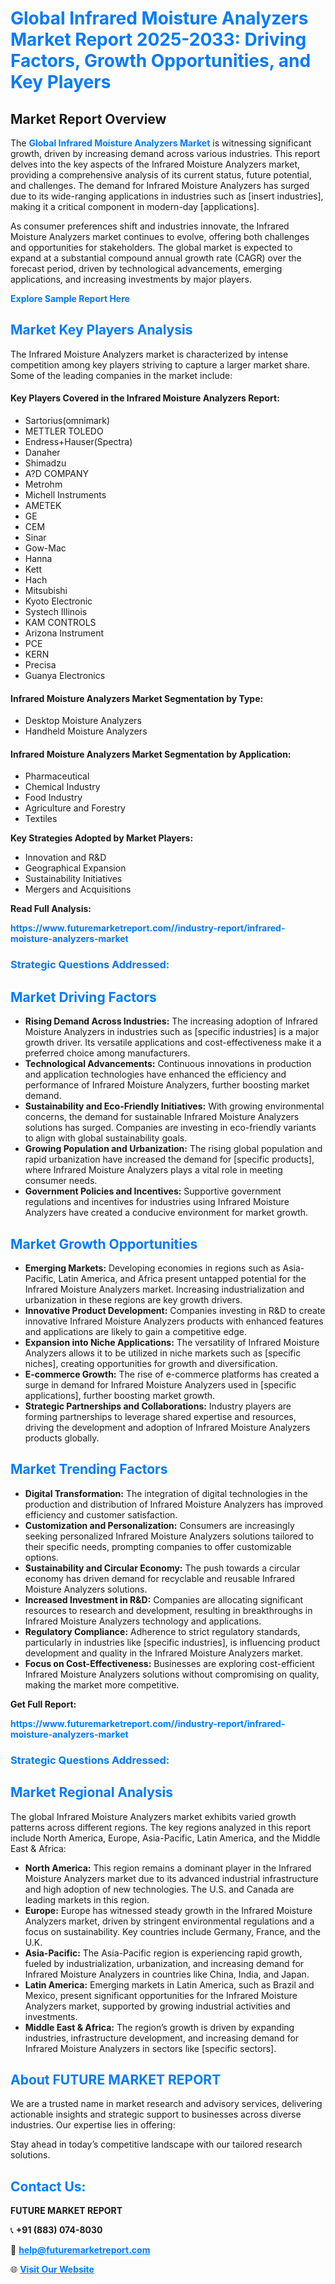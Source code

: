 <h1 style="color: #007BFF;">Global Infrared Moisture Analyzers Market Report 2025-2033: Driving Factors, Growth Opportunities, and Key Players</h1>

<section id="overview">
<h2>Market Report Overview</h2>
<p>The <a href="https://www.futuremarketreport.com//industry-report/infrared-moisture-analyzers-market" style="color: #007BFF; text-decoration: none;"><strong>Global Infrared Moisture Analyzers Market</strong></a> is witnessing significant growth, driven by increasing demand across various industries. This report delves into the key aspects of the Infrared Moisture Analyzers market, providing a comprehensive analysis of its current status, future potential, and challenges. The demand for Infrared Moisture Analyzers has surged due to its wide-ranging applications in industries such as [insert industries], making it a critical component in modern-day [applications].</p>
<p>As consumer preferences shift and industries innovate, the Infrared Moisture Analyzers market continues to evolve, offering both challenges and opportunities for stakeholders. The global market is expected to expand at a substantial compound annual growth rate (CAGR) over the forecast period, driven by technological advancements, emerging applications, and increasing investments by major players.</p>
</section>

<section id="overview">
<p><a href="https://www.futuremarketreport.com//request-sample/reportId=50562" style="color: #007BFF; text-decoration: none;"><strong>Explore Sample Report Here</strong></a></p>
</section>

<section id="key-players">
<h2 style="color: #007BFF;">Market Key Players Analysis</h2>
<p>The Infrared Moisture Analyzers market is characterized by intense competition among key players striving to capture a larger market share. Some of the leading companies in the market include:</p>
<h4>Key Players Covered in the Infrared Moisture Analyzers Report:</h4>
<ul><li>Sartorius(omnimark)</li><li>METTLER TOLEDO</li><li>Endress+Hauser(Spectra)</li><li>Danaher</li><li>Shimadzu</li><li>A?D COMPANY</li><li>Metrohm</li><li>Michell Instruments</li><li>AMETEK</li><li>GE</li><li>CEM</li><li>Sinar</li><li>Gow-Mac</li><li>Hanna</li><li>Kett</li><li>Hach</li><li>Mitsubishi</li><li>Kyoto Electronic</li><li>Systech Illinois</li><li>KAM CONTROLS</li><li>Arizona Instrument</li><li>PCE</li><li>KERN</li><li>Precisa</li><li>Guanya Electronics</li></ul>
<h4>Infrared Moisture Analyzers Market Segmentation by Type:</h4>
<ul><li>Desktop Moisture Analyzers</li><li>Handheld Moisture Analyzers</li></ul>

<h4>Infrared Moisture Analyzers Market Segmentation by Application:</h4>
<ul><li>Pharmaceutical</li><li>Chemical Industry</li><li>Food Industry</li><li>Agriculture and Forestry</li><li>Textiles</li></ul>
<p><strong>Key Strategies Adopted by Market Players:</strong></p>
<ul>
<li>Innovation and R&D</li>
<li>Geographical Expansion</li>
<li>Sustainability Initiatives</li>
<li>Mergers and Acquisitions</li>
</ul>
</section>

<section>
<p><strong>Read Full Analysis: </strong></p><a href="https://www.futuremarketreport.com//industry-report/infrared-moisture-analyzers-market" style="color: #007BFF; text-decoration: none;"><strong>https://www.futuremarketreport.com//industry-report/infrared-moisture-analyzers-market</strong></a>
<h3 style="color: #007BFF;">Strategic Questions Addressed:</h3>
</section>

<section id="driving-factors">
<h2 style="color: #007BFF;">Market Driving Factors</h2>
<ul>
<li><strong>Rising Demand Across Industries:</strong> The increasing adoption of Infrared Moisture Analyzers in industries such as [specific industries] is a major growth driver. Its versatile applications and cost-effectiveness make it a preferred choice among manufacturers.</li>
<li><strong>Technological Advancements:</strong> Continuous innovations in production and application technologies have enhanced the efficiency and performance of Infrared Moisture Analyzers, further boosting market demand.</li>
<li><strong>Sustainability and Eco-Friendly Initiatives:</strong> With growing environmental concerns, the demand for sustainable Infrared Moisture Analyzers solutions has surged. Companies are investing in eco-friendly variants to align with global sustainability goals.</li>
<li><strong>Growing Population and Urbanization:</strong> The rising global population and rapid urbanization have increased the demand for [specific products], where Infrared Moisture Analyzers plays a vital role in meeting consumer needs.</li>
<li><strong>Government Policies and Incentives:</strong> Supportive government regulations and incentives for industries using Infrared Moisture Analyzers have created a conducive environment for market growth.</li>
</ul>
</section>

<section id="growth-opportunities">
<h2 style="color: #007BFF;">Market Growth Opportunities</h2>
<ul>
<li><strong>Emerging Markets:</strong> Developing economies in regions such as Asia-Pacific, Latin America, and Africa present untapped potential for the Infrared Moisture Analyzers market. Increasing industrialization and urbanization in these regions are key growth drivers.</li>
<li><strong>Innovative Product Development:</strong> Companies investing in R&D to create innovative Infrared Moisture Analyzers products with enhanced features and applications are likely to gain a competitive edge.</li>
<li><strong>Expansion into Niche Applications:</strong> The versatility of Infrared Moisture Analyzers allows it to be utilized in niche markets such as [specific niches], creating opportunities for growth and diversification.</li>
<li><strong>E-commerce Growth:</strong> The rise of e-commerce platforms has created a surge in demand for Infrared Moisture Analyzers used in [specific applications], further boosting market growth.</li>
<li><strong>Strategic Partnerships and Collaborations:</strong> Industry players are forming partnerships to leverage shared expertise and resources, driving the development and adoption of Infrared Moisture Analyzers products globally.</li>
</ul>
</section>

<section id="trending-factors">
<h2 style="color: #007BFF;">Market Trending Factors</h2>
<ul>
<li><strong>Digital Transformation:</strong> The integration of digital technologies in the production and distribution of Infrared Moisture Analyzers has improved efficiency and customer satisfaction.</li>
<li><strong>Customization and Personalization:</strong> Consumers are increasingly seeking personalized Infrared Moisture Analyzers solutions tailored to their specific needs, prompting companies to offer customizable options.</li>
<li><strong>Sustainability and Circular Economy:</strong> The push towards a circular economy has driven demand for recyclable and reusable Infrared Moisture Analyzers solutions.</li>
<li><strong>Increased Investment in R&D:</strong> Companies are allocating significant resources to research and development, resulting in breakthroughs in Infrared Moisture Analyzers technology and applications.</li>
<li><strong>Regulatory Compliance:</strong> Adherence to strict regulatory standards, particularly in industries like [specific industries], is influencing product development and quality in the Infrared Moisture Analyzers market.</li>
<li><strong>Focus on Cost-Effectiveness:</strong> Businesses are exploring cost-efficient Infrared Moisture Analyzers solutions without compromising on quality, making the market more competitive.</li>
</ul>
</section>

<section>
<p><strong>Get Full Report: </strong></p><a href="https://www.futuremarketreport.com//industry-report/infrared-moisture-analyzers-market" style="color: #007BFF; text-decoration: none;"><strong>https://www.futuremarketreport.com//industry-report/infrared-moisture-analyzers-market</strong></a>
<h3 style="color: #007BFF;">Strategic Questions Addressed:</h3>
</section>


<section id="regional-analysis">
<h2 style="color: #007BFF;">Market Regional Analysis</h2>
<p>The global Infrared Moisture Analyzers market exhibits varied growth patterns across different regions. The key regions analyzed in this report include North America, Europe, Asia-Pacific, Latin America, and the Middle East & Africa:</p>
<ul>
<li><strong>North America:</strong> This region remains a dominant player in the Infrared Moisture Analyzers market due to its advanced industrial infrastructure and high adoption of new technologies. The U.S. and Canada are leading markets in this region.</li>
<li><strong>Europe:</strong> Europe has witnessed steady growth in the Infrared Moisture Analyzers market, driven by stringent environmental regulations and a focus on sustainability. Key countries include Germany, France, and the U.K.</li>
<li><strong>Asia-Pacific:</strong> The Asia-Pacific region is experiencing rapid growth, fueled by industrialization, urbanization, and increasing demand for Infrared Moisture Analyzers in countries like China, India, and Japan.</li>
<li><strong>Latin America:</strong> Emerging markets in Latin America, such as Brazil and Mexico, present significant opportunities for the Infrared Moisture Analyzers market, supported by growing industrial activities and investments.</li>
<li><strong>Middle East & Africa:</strong> The region’s growth is driven by expanding industries, infrastructure development, and increasing demand for Infrared Moisture Analyzers in sectors like [specific sectors].</li>
</ul>
</section>

<footer>
<h2 style="color: #007BFF;">About FUTURE MARKET REPORT</h2>
<p>We are a trusted name in market research and advisory services, delivering actionable insights and strategic support to businesses across diverse industries. Our expertise lies in offering:</p>

<p>Stay ahead in today’s competitive landscape with our tailored research solutions.</p>

<h2 style="color: #007BFF;">Contact Us:</h2>
<p><strong>FUTURE MARKET REPORT</strong></p>
<p>📞 <strong>+91 (883) 074-8030</strong></p>
<p>📧 <strong><a href="mailto:help@futuremarketreport.com" style="color: #007BFF;">help@futuremarketreport.com</a></strong></p>
<p>🌐 <strong><a href="https://www.futuremarketreport.com/" style="color: #007BFF;">Visit Our Website</a></strong></p>
</footer>